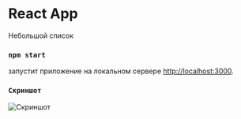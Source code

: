 # React App

Небольшой список

### `npm start`
запустит приложение на локальном сервере [http://localhost:3000](http://localhost:3000).

### `Скриншот`

![Скриншот](https://i.ibb.co/dc1w8Z3/2022-10-10-12-42-57.png)





